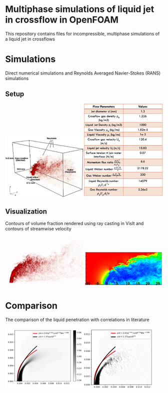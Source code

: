 # Multiphase simulations of liquid jet in crossflow in OpenFOAM

This repository contains files for incompressible, multiphase simulations of 
a liquid jet in crossflows

# Simulations
Direct numerical simulations and Reynolds Averaged Navier-Stokes (RANS) simulations 

## Setup 

<img src="Images/JICF_Setup.png?raw=true&v=50" alt="your_alternative_text" width="50%" height="50%" loop="true" autoplay="true"><img src="Images/JICF_Table.png?raw=true&v=50" alt="your_alternative_text" width="50%" height="50%">   

## Visualization 
Contours of volume fraction rendered using ray casting in VisIt and contours of streamwise velocity 

<img src="Images/JICF_DNS.gif?raw=true&v=50" alt="your_alternative_text" width="50%" height="50%" loop="true" autoplay="true"><img src="Images/JICF_Contours.png?raw=true&v=50" alt="your_alternative_text" width="50%" height="50%" loop="true" autoplay="true">    

# Comparison 
The comparison of the liquid penetration with correlations in literature

<img src="Images/JICF_DNS_Comparison.png?raw=true&v=50" alt="your_alternative_text" width="50%" height="50%" loop="true" autoplay="true"><img src="Images/JICF_RANS_Comparison.png?raw=true&v=50" alt="your_alternative_text" width="43%" height="43%" loop="true" autoplay="true">    
